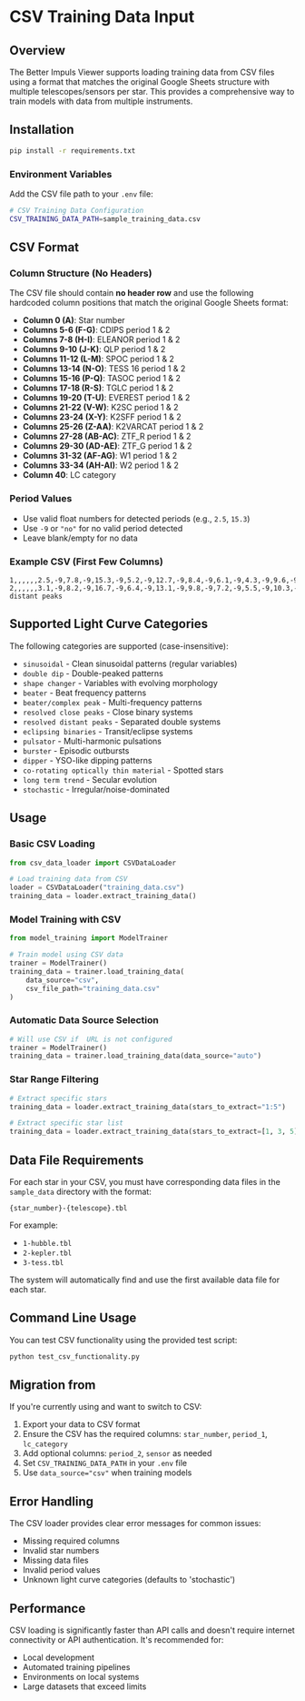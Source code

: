 # CSV Training Data Input

## Overview

The Better Impuls Viewer supports loading training data from CSV files using a format that matches the original Google Sheets structure with multiple telescopes/sensors per star. This provides a comprehensive way to train models with data from multiple instruments.

## Installation

```bash
pip install -r requirements.txt
```

### Environment Variables

Add the CSV file path to your `.env` file:

```bash
# CSV Training Data Configuration
CSV_TRAINING_DATA_PATH=sample_training_data.csv
```

## CSV Format

### Column Structure (No Headers)

The CSV file should contain **no header row** and use the following hardcoded column positions that match the original Google Sheets format:

- **Column 0 (A)**: Star number
- **Columns 5-6 (F-G)**: CDIPS period 1 & 2
- **Columns 7-8 (H-I)**: ELEANOR period 1 & 2  
- **Columns 9-10 (J-K)**: QLP period 1 & 2
- **Columns 11-12 (L-M)**: SPOC period 1 & 2
- **Columns 13-14 (N-O)**: TESS 16 period 1 & 2
- **Columns 15-16 (P-Q)**: TASOC period 1 & 2
- **Columns 17-18 (R-S)**: TGLC period 1 & 2
- **Columns 19-20 (T-U)**: EVEREST period 1 & 2
- **Columns 21-22 (V-W)**: K2SC period 1 & 2
- **Columns 23-24 (X-Y)**: K2SFF period 1 & 2
- **Columns 25-26 (Z-AA)**: K2VARCAT period 1 & 2
- **Columns 27-28 (AB-AC)**: ZTF_R period 1 & 2
- **Columns 29-30 (AD-AE)**: ZTF_G period 1 & 2
- **Columns 31-32 (AF-AG)**: W1 period 1 & 2
- **Columns 33-34 (AH-AI)**: W2 period 1 & 2
- **Column 40**: LC category

### Period Values

- Use valid float numbers for detected periods (e.g., `2.5`, `15.3`)
- Use `-9` or `"no"` for no valid period detected
- Leave blank/empty for no data

### Example CSV (First Few Columns)

```csv
1,,,,,,2.5,-9,7.8,-9,15.3,-9,5.2,-9,12.7,-9,8.4,-9,6.1,-9,4.3,-9,9.6,-9,3.7,-9,11.2,-9,2.8,-9,14.5,-9,7.9,-9,5.8,-9,,,,,dipper
2,,,,,,3.1,-9,8.2,-9,16.7,-9,6.4,-9,13.1,-9,9.8,-9,7.2,-9,5.5,-9,10.3,-9,4.1,-9,12.6,-9,3.2,-9,15.8,-9,8.7,-9,6.9,-9,,,,,resolved distant peaks
```

## Supported Light Curve Categories

The following categories are supported (case-insensitive):

- `sinusoidal` - Clean sinusoidal patterns (regular variables)
- `double dip` - Double-peaked patterns
- `shape changer` - Variables with evolving morphology
- `beater` - Beat frequency patterns
- `beater/complex peak` - Multi-frequency patterns
- `resolved close peaks` - Close binary systems
- `resolved distant peaks` - Separated double systems
- `eclipsing binaries` - Transit/eclipse systems
- `pulsator` - Multi-harmonic pulsations
- `burster` - Episodic outbursts
- `dipper` - YSO-like dipping patterns
- `co-rotating optically thin material` - Spotted stars
- `long term trend` - Secular evolution
- `stochastic` - Irregular/noise-dominated

## Usage

### Basic CSV Loading

```python
from csv_data_loader import CSVDataLoader

# Load training data from CSV
loader = CSVDataLoader("training_data.csv")
training_data = loader.extract_training_data()
```

### Model Training with CSV

```python
from model_training import ModelTrainer

# Train model using CSV data
trainer = ModelTrainer()
training_data = trainer.load_training_data(
    data_source="csv",
    csv_file_path="training_data.csv"
)
```

### Automatic Data Source Selection

```python
# Will use CSV if  URL is not configured
trainer = ModelTrainer()
training_data = trainer.load_training_data(data_source="auto")
```

### Star Range Filtering

```python
# Extract specific stars
training_data = loader.extract_training_data(stars_to_extract="1:5")

# Extract specific star list
training_data = loader.extract_training_data(stars_to_extract=[1, 3, 5])
```

## Data File Requirements

For each star in your CSV, you must have corresponding data files in the `sample_data` directory with the format:

```
{star_number}-{telescope}.tbl
```

For example:
- `1-hubble.tbl`
- `2-kepler.tbl`
- `3-tess.tbl`

The system will automatically find and use the first available data file for each star.

## Command Line Usage

You can test CSV functionality using the provided test script:

```bash
python test_csv_functionality.py
```

## Migration from 

If you're currently using  and want to switch to CSV:

1. Export your  data to CSV format
2. Ensure the CSV has the required columns: `star_number`, `period_1`, `lc_category`
3. Add optional columns: `period_2`, `sensor` as needed
4. Set `CSV_TRAINING_DATA_PATH` in your `.env` file
5. Use `data_source="csv"` when training models

## Error Handling

The CSV loader provides clear error messages for common issues:

- Missing required columns
- Invalid star numbers
- Missing data files
- Invalid period values
- Unknown light curve categories (defaults to 'stochastic')

## Performance

CSV loading is significantly faster than  API calls and doesn't require internet connectivity or API authentication. It's recommended for:

- Local development
- Automated training pipelines
- Environments on local systems
- Large datasets that exceed  limits